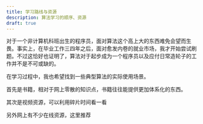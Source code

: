 ```yaml
---
title: 学习路线与资源
description: 算法学习的顺序、资源
draft: true
---
```


对于一个非计算机科班出生的程序员，面对算法这个高上大的东西难免会望而生畏。事实上，在毕业工作三四年之后，面对愈发内卷的就业市场，我才开始尝试刷题。不过这恰好也证明了，算法对于起步成为一个程序员以及应付日常造轮子的工作并不是不可或缺的。

在学习过程中，我也希望找到一些典型算法的实际使用场景。

首先是书籍，相对于网上零散的知识点，书籍往往能提供更加体系化的东西。

其次是视频资源，可以利用碎片时间看一看

另外网上有不少在线资源，这里推荐
